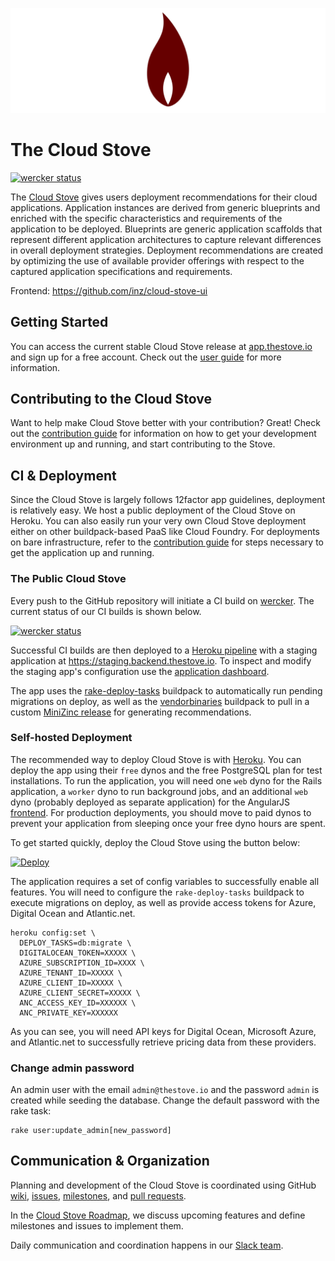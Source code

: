 ![Cloud Stove](docs/images/logo.png)

# The Cloud Stove

[![wercker status](https://app.wercker.com/status/b08c91369210358a613023e743954dcb/s)](https://app.wercker.com/project/bykey/b08c91369210358a613023e743954dcb)

The [Cloud Stove](https://thestove.io) gives users deployment recommendations for their cloud applications. Application instances are derived from generic blueprints and enriched with the specific characteristics and requirements of the application to be deployed. Blueprints are generic application scaffolds that represent different application architectures to capture relevant differences in overall deployment strategies. Deployment recommendations are created by optimizing the use of available provider offerings with respect to the captured application specifications and requirements.

Frontend: <https://github.com/inz/cloud-stove-ui>

## Getting Started

You can access the current stable Cloud Stove release at [app.thestove.io](https://app.thestove.io/) and sign up for a free account. Check out the [user guide](./docs/User_Guide.md) for more information.

## Contributing to the Cloud Stove

Want to help make Cloud Stove better with your contribution? Great! Check out the [contribution guide](./CONTRIBUTING.md) for information on how to get your development environment up and running, and start contributing to the Stove.

## CI & Deployment

Since the Cloud Stove is largely follows 12factor app guidelines, deployment is relatively easy. We host a public deployment of the Cloud Stove on Heroku. You can also easily run your very own Cloud Stove deployment either on other buildpack-based PaaS like Cloud Foundry. For deployments on bare infrastructure, refer to the [contribution guide](./CONTRIBUTING.md) for steps necessary to get the application up and running.

### The Public Cloud Stove

Every push to the GitHub repository will initiate a CI build on [wercker](https://app.wercker.com/applications/5696592e29aa0a563912fe58). The current status of our CI builds is shown below.

[![wercker status](https://app.wercker.com/status/b08c91369210358a613023e743954dcb/m)](https://app.wercker.com/project/bykey/b08c91369210358a613023e743954dcb)

Successful CI builds are then deployed to a [Heroku pipeline](https://dashboard.heroku.com/pipelines/1296b077-f98d-4095-8352-09b35444cc15) with a staging application at <https://staging.backend.thestove.io>. To inspect and modify the staging app's configuration use the [application dashboard](https://dashboard.heroku.com/apps/fathomless-escarpment-2251-eu/).

The app uses the [rake-deploy-tasks](https://github.com/gunpowderlabs/buildpack-ruby-rake-deploy-tasks) buildpack to automatically run pending migrations on deploy, as well as the [vendorbinaries](https://github.com/peterkeen/heroku-buildpack-vendorbinaries) buildpack to pull in a custom [MiniZinc release](https://github.com/inz/minizinc-dist) for generating recommendations.

### Self-hosted Deployment

The recommended way to deploy Cloud Stove is with [Heroku](https://heroku.com). You can deploy the app using their `free` dynos and the free PostgreSQL plan for test installations. To run the application, you will need one `web` dyno for the Rails application, a `worker` dyno to run background jobs, and an additional `web` dyno (probably deployed as separate application) for the AngularJS [frontend](https://github.com/inz/cloud-stove-ui). For production deployments, you should move to paid dynos to prevent your application from sleeping once your free dyno hours are spent.

To get started quickly, deploy the Cloud Stove using the button below:

[![Deploy](https://www.herokucdn.com/deploy/button.svg)](https://heroku.com/deploy)

The application requires a set of config variables to successfully enable all features. You will need to configure the `rake-deploy-tasks` buildpack to execute migrations on deploy, as well as provide access tokens for Azure, Digital Ocean and Atlantic.net.

```shell
heroku config:set \
  DEPLOY_TASKS=db:migrate \
  DIGITALOCEAN_TOKEN=XXXXX \
  AZURE_SUBSCRIPTION_ID=XXXX \
  AZURE_TENANT_ID=XXXXX \
  AZURE_CLIENT_ID=XXXXX \
  AZURE_CLIENT_SECRET=XXXXX \
  ANC_ACCESS_KEY_ID=XXXXXX \
  ANC_PRIVATE_KEY=XXXXXX
```

As you can see, you will need API keys for Digital Ocean, Microsoft Azure, and Atlantic.net to successfully retrieve pricing data from these providers.

### Change admin password

An admin user with the email `admin@thestove.io` and the password `admin` is created while seeding the database.
Change the default password with the rake task:
```shell
rake user:update_admin[new_password]
```

## Communication & Organization

Planning and development of the Cloud Stove is coordinated using GitHub [wiki](https://github.com/inz/cloud-stove/wiki), [issues](https://github.com/inz/cloud-stove/issues), [milestones](https://github.com/inz/cloud-stove/milestones), and [pull requests](https://github.com/inz/cloud-stove/pulls). 

In the [Cloud Stove Roadmap](https://github.com/inz/cloud-stove/wiki/Roadmap), we discuss upcoming features and define milestones and issues to implement them.

Daily communication and coordination happens in our [Slack team](https://slack.thestove.io/).
